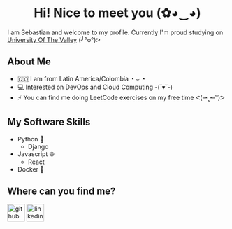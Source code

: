 <h1 align="center"> Hi! Nice to meet you (✿◕‿◕) </h1>

I am Sebastian and welcome to my profile. Currently I'm proud studying on [University Of The Valley](https://www.univalle.edu.co/) (╯°o°)ᕗ

## About Me
- 🇨🇴 I am from Latin America/Colombia ◔ ⌣ ◔
- 💻 Interested on DevOps and Cloud Computing -(˘▾˘-)
- ⚡ You can find me doing LeetCode exercises on my free time ᕙ(⇀‸↼‶)ᕗ

## My Software Skills
- Python 🐍
  - Django
- Javascript 🌐
  - React
- Docker 🐳

## Where can you find me?
[<img src='https://cdn.jsdelivr.net/npm/simple-icons@3.0.1/icons/github.svg](https://visualpharm.com/assets/720/Github-595b40b65ba036ed117d442f.svg' alt='github' height='40'>](https://github.com/Seb0927)  [<img src='https://cdn.jsdelivr.net/npm/simple-icons@3.0.1/icons/linkedin.svg](https://visualpharm.com/assets/852/Linkedin-595b40b65ba036ed117d4495.svg' alt='linkedin' height='40'>](https://www.linkedin.com/in/sebasti%C3%A1n-i-30b186213/)  


